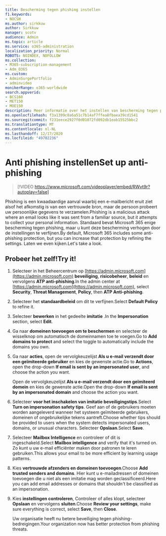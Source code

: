 ```yaml
---
title: Bescherming tegen phishing instellen
f1.keywords:
- NOCSH
ms.author: sirkkuw
author: Sirkkuw
manager: scotv
audience: Admin
ms.topic: article
ms.service: o365-administration
localization_priority: Normal
ROBOTS: NOINDEX, NOFOLLOW
ms.collection:
- M365-subscription-management
- Adm_O365
ms.custom:
- AdminSurgePortfolio
- adminvideo
monikerRange: o365-worldwide
search.appverid:
- BCS160
- MET150
- MOE150
description: Meer informatie over het instellen van bescherming tegen phishing.
ms.openlocfilehash: f3a1399c8a6a51c7b14af7ffea8fbaea39cd1541
ms.sourcegitcommit: f231eece2927f0d01072fd092db1eab15525bbc2
ms.translationtype: MT
ms.contentlocale: nl-NL
ms.lasthandoff: 12/17/2020
ms.locfileid: "49702236"
---
```

# <a name="set-up-anti-phishing"></a><span data-ttu-id="f9684-103">Anti phishing instellen</span><span class="sxs-lookup"><span data-stu-id="f9684-103">Set up anti-phishing</span></span>

> [!VIDEO https://www.microsoft.com/videoplayer/embed/RWvt9r?autoplay=false]

<span data-ttu-id="f9684-104">Phishing is een kwaadaardige aanval waarbij een e-mailbericht eruit ziet alsof het afkomstig is van een vertrouwde bron, maar de persoon probeert uw persoonlijke gegevens te verzamelen.</span><span class="sxs-lookup"><span data-stu-id="f9684-104">Phishing is a malicious attack where an email looks like it was sent from a familiar source, but it attempts to collect your personal information.</span></span> <span data-ttu-id="f9684-105">Standaard bevat Microsoft 365 enige bescherming tegen phishing, maar u kunt deze bescherming verhogen door de instellingen te verfijnen.</span><span class="sxs-lookup"><span data-stu-id="f9684-105">By default, Microsoft 365 includes some anti-phishing protection, but you can increase that protection by refining the settings.</span></span> <span data-ttu-id="f9684-106">Laten we even kijken.</span><span class="sxs-lookup"><span data-stu-id="f9684-106">Let's take a look.</span></span>

## <a name="try-it"></a><span data-ttu-id="f9684-107">Probeer het zelf!</span><span class="sxs-lookup"><span data-stu-id="f9684-107">Try it!</span></span>

1. <span data-ttu-id="f9684-108">Selecteer in het Beheercentrum op [https://admin.microsoft.com](https://admin.microsoft.com) **beveiliging**, **risicobeheer**, **beleid** en vervolgens **ATP anti-phishing**.</span><span class="sxs-lookup"><span data-stu-id="f9684-108">In the admin center at [https://admin.microsoft.com](https://admin.microsoft.com), select **Security**, **Threat Management**, **Policy**, then **ATP Anti-phishing**.</span></span>
1. <span data-ttu-id="f9684-109">Selecteer het **standaardbeleid** om dit te verfijnen.</span><span class="sxs-lookup"><span data-stu-id="f9684-109">Select **Default Policy** to refine it.</span></span>
1. <span data-ttu-id="f9684-110">Selecteer **bewerken** in het gedeelte **imitatie** .</span><span class="sxs-lookup"><span data-stu-id="f9684-110">In the **Impersonation** section, select **Edit**.</span></span>
1. <span data-ttu-id="f9684-111">Ga naar **domeinen toevoegen om te beschermen** en selecteer de wisselknop om automatisch de domeinnamen toe te voegen.</span><span class="sxs-lookup"><span data-stu-id="f9684-111">Go to **Add domains to protect** and select the toggle to automatically include the domains you own.</span></span>
1. <span data-ttu-id="f9684-112">Ga naar **acties**, open de vervolgkeuzelijst **Als u e-mail verzendt door een geïmiteerde gebruiker** en kies de gewenste actie.</span><span class="sxs-lookup"><span data-stu-id="f9684-112">Go to **Actions**, open the drop-down **If email is sent by an impersonated user**, and choose the action you want.</span></span>

    <span data-ttu-id="f9684-113">Open de vervolgkeuzelijst **Als u e-mail verzendt door een geïmiteerd domein** en kies de gewenste actie.</span><span class="sxs-lookup"><span data-stu-id="f9684-113">Open the drop-down **If email is sent by an impersonated domain** and choose the action you want.</span></span>
1. <span data-ttu-id="f9684-114">Selecteer **voor het inschakelen van imitatie beveiligingstips**.</span><span class="sxs-lookup"><span data-stu-id="f9684-114">Select **Turn on impersonation safety tips**.</span></span> <span data-ttu-id="f9684-115">Geef aan of de gebruikers moeten worden aangeleverd wanneer het systeem geïmiteerde gebruikers, domeinen of ongebruikelijke tekens aantreft.</span><span class="sxs-lookup"><span data-stu-id="f9684-115">Choose whether tips should be provided to users when the system detects impersonated users, domains, or unusual characters.</span></span> <span data-ttu-id="f9684-116">Selecteer **Opslaan**.</span><span class="sxs-lookup"><span data-stu-id="f9684-116">Select **Save**.</span></span>
1. <span data-ttu-id="f9684-117">Selecteer **Mailbox Intelligence** en controleer of dit is ingeschakeld.</span><span class="sxs-lookup"><span data-stu-id="f9684-117">Select **Mailbox intelligence** and verify that it's turned on.</span></span> <span data-ttu-id="f9684-118">Zo kunt u uw e-mail efficiënter maken door patronen te leren gebruiken.</span><span class="sxs-lookup"><span data-stu-id="f9684-118">This allows your email to be more efficient by learning usage patterns.</span></span>
1. <span data-ttu-id="f9684-119">Kies **vertrouwde afzenders en domeinen toevoegen**.</span><span class="sxs-lookup"><span data-stu-id="f9684-119">Choose **Add trusted senders and domains**.</span></span> <span data-ttu-id="f9684-120">Hier kunt u e-mailadressen of domeinen toevoegen die u niet als een imitatie mag worden geclassificeerd.</span><span class="sxs-lookup"><span data-stu-id="f9684-120">Here you can add email addresses or domains that shouldn't be classified as an impersonation.</span></span>
1. <span data-ttu-id="f9684-121">Kies **instellingen controleren**, Controleer of alles klopt, selecteer **Opslaan** en vervolgens **sluiten**.</span><span class="sxs-lookup"><span data-stu-id="f9684-121">Choose **Review your settings**, make sure everything is correct, select **Save**, then **Close**.</span></span>

    <span data-ttu-id="f9684-122">Uw organisatie heeft nu betere beveiliging tegen phishing-bedreigingen.</span><span class="sxs-lookup"><span data-stu-id="f9684-122">Your organization now has better protection from phishing threats.</span></span>